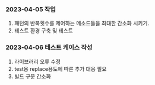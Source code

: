 ### 2023-04-05 작업

1. 패턴의 반복횟수를 제어하는 메소드들을 최대한 간소화 시키기.
2. 테스트 환경 구축 및 테스트


### 2023-04-06 테스트 케이스 작성

1. 라이브러리 오류 수정
2. test용 replace용도에 따른 추가 대응 필요
3. 빌드 구문 간소화